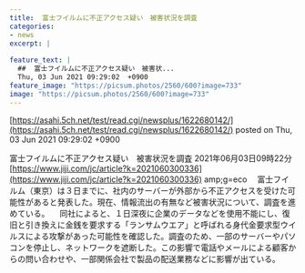 ```yaml
---
title:  富士フイルムに不正アクセス疑い　被害状況を調査  
categories:
- news
excerpt: |
  
feature_text: |
  ##  富士フイルムに不正アクセス疑い　被害状...
  Thu, 03 Jun 2021 09:29:02  +0900
feature_image: "https://picsum.photos/2560/600?image=733"
image: "https://picsum.photos/2560/600?image=733"
---
```


[https://asahi.5ch.net/test/read.cgi/newsplus/1622680142/](https://asahi.5ch.net/test/read.cgi/newsplus/1622680142/)
posted on Thu, 03 Jun 2021 09:29:02  +0900

<!--more-->

富士フイルムに不正アクセス疑い　被害状況を調査 2021年06月03日09時22分 [https://www.jiji.com/jc/article?k=2021060300336](https://www.jiji.com/jc/article?k=2021060300336) amp;g=eco 　富士フイルム（東京）は３日までに、社内のサーバーが外部から不正アクセスを受けた可能性があると発表した。現在、情報流出の有無など被害状況について、調査を進めている。 　同社によると、１日深夜に企業のデータなどを使用不能にし、復旧と引き換えに金銭を要求する「ランサムウエア」と呼ばれる身代金要求型ウイルスによる攻撃があった可能性を確認した。調査のため、一部のサーバーやパソコンを停止し、ネットワークを遮断した。この影響で電話やメールによる顧客からの問い合わせや、一部関係会社で製品の配送業務などに影響が出ている。
